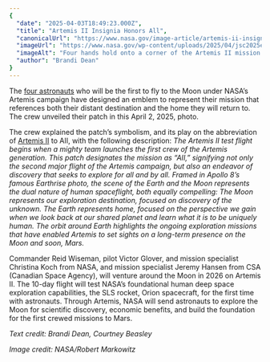 ```yaml
---
{
  "date": "2025-04-03T18:49:23.000Z",
  "title": "Artemis II Insignia Honors All",
  "canonicalUrl": "https://www.nasa.gov/image-article/artemis-ii-insignia-honors-all/",
  "imageUrl": "https://www.nasa.gov/wp-content/uploads/2025/04/jsc2025e034746orig.jpg",
  "imageAlt": "Four hands hold onto a corner of the Artemis II mission patch. The patch is five-sided, with a black background. The last names of the crew – Wiseman, Glover, Koch, and Hansen – are written along the patch’s bottom left corner. The Earth and Moon are visible on the patch, reminiscent of the famous “Earthrise” photo. A red line curves through the lines of a letter “A,” then around the Moon and Earth. Next to the “A” are two lines that look like the Roman numeral “I”: this represents Artemis II.",
  "author": "Brandi Dean"
}
---
```


The [four astronauts](https://www.nasa.gov/feature/our-artemis-crew/) who will be the first to fly to the Moon under NASA’s Artemis campaign have designed an emblem to represent their mission that references both their distant destination and the home they will return to. The crew unveiled their patch in this April 2, 2025, photo.

The crew explained the patch’s symbolism, and its play on the abbreviation of [Artemis II](https://www.nasa.gov/mission/artemis-ii/) to AII, with the following description: _The Artemis II test flight begins when a mighty team launches the first crew of the Artemis generation. This patch designates the mission as “AII,” signifying not only the second major flight of the Artemis campaign, but also an endeavor of discovery that seeks to explore for all and by all. Framed in Apollo 8’s famous Earthrise photo, the scene of the Earth and the Moon represents the dual nature of human spaceflight, both equally compelling: The Moon represents our exploration destination, focused on discovery of the unknown. The Earth represents home, focused on the perspective we gain when we look back at our shared planet and learn what it is to be uniquely human. The orbit around Earth highlights the ongoing exploration missions that have enabled Artemis to set sights on a long-term presence on the Moon and soon, Mars._

Commander Reid Wiseman, pilot Victor Glover, and mission specialist Christina Koch from NASA, and mission specialist Jeremy Hansen from CSA (Canadian Space Agency), will venture around the Moon in 2026 on Artemis II. The 10-day flight will test NASA’s foundational human deep space exploration capabilities, the SLS rocket, Orion spacecraft, for the first time with astronauts. Through Artemis, NASA will send astronauts to explore the Moon for scientific discovery, economic benefits, and build the foundation for the first crewed missions to Mars.

_Text credit: Brandi Dean, Courtney Beasley_

_Image credit: NASA/Robert Markowitz_
